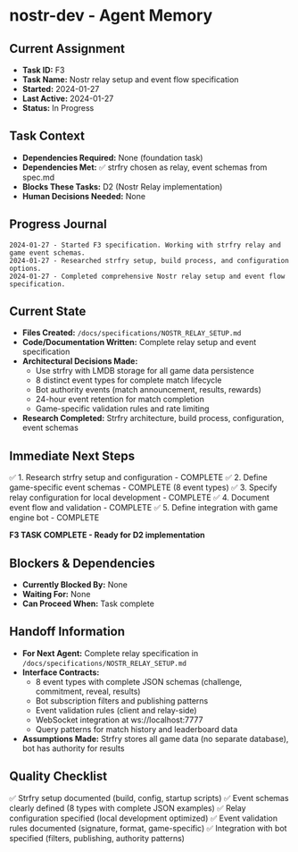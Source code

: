 # nostr-dev - Agent Memory

## Current Assignment
- **Task ID:** F3
- **Task Name:** Nostr relay setup and event flow specification
- **Started:** 2024-01-27
- **Last Active:** 2024-01-27
- **Status:** In Progress

## Task Context
- **Dependencies Required:** None (foundation task)
- **Dependencies Met:** ✅ strfry chosen as relay, event schemas from spec.md
- **Blocks These Tasks:** D2 (Nostr Relay implementation)
- **Human Decisions Needed:** None

## Progress Journal
```
2024-01-27 - Started F3 specification. Working with strfry relay and game event schemas.
2024-01-27 - Researched strfry setup, build process, and configuration options.
2024-01-27 - Completed comprehensive Nostr relay setup and event flow specification.
```

## Current State
- **Files Created:** `/docs/specifications/NOSTR_RELAY_SETUP.md`
- **Code/Documentation Written:** Complete relay setup and event specification
- **Architectural Decisions Made:**
  - Use strfry with LMDB storage for all game data persistence
  - 8 distinct event types for complete match lifecycle
  - Bot authority events (match announcement, results, rewards)
  - 24-hour event retention for match completion
  - Game-specific validation rules and rate limiting
- **Research Completed:** Strfry architecture, build process, configuration, event schemas

## Immediate Next Steps
✅ 1. Research strfry setup and configuration - COMPLETE
✅ 2. Define game-specific event schemas - COMPLETE (8 event types)
✅ 3. Specify relay configuration for local development - COMPLETE
✅ 4. Document event flow and validation - COMPLETE
✅ 5. Define integration with game engine bot - COMPLETE

**F3 TASK COMPLETE - Ready for D2 implementation**

## Blockers & Dependencies
- **Currently Blocked By:** None
- **Waiting For:** None
- **Can Proceed When:** Task complete

## Handoff Information
- **For Next Agent:** Complete relay specification in `/docs/specifications/NOSTR_RELAY_SETUP.md`
- **Interface Contracts:**
  - 8 event types with complete JSON schemas (challenge, commitment, reveal, results)
  - Bot subscription filters and publishing patterns
  - Event validation rules (client and relay-side)
  - WebSocket integration at ws://localhost:7777
  - Query patterns for match history and leaderboard data
- **Assumptions Made:** Strfry stores all game data (no separate database), bot has authority for results

## Quality Checklist
✅ Strfry setup documented (build, config, startup scripts)
✅ Event schemas clearly defined (8 types with complete JSON examples)
✅ Relay configuration specified (local development optimized)
✅ Event validation rules documented (signature, format, game-specific)
✅ Integration with bot specified (filters, publishing, authority patterns)